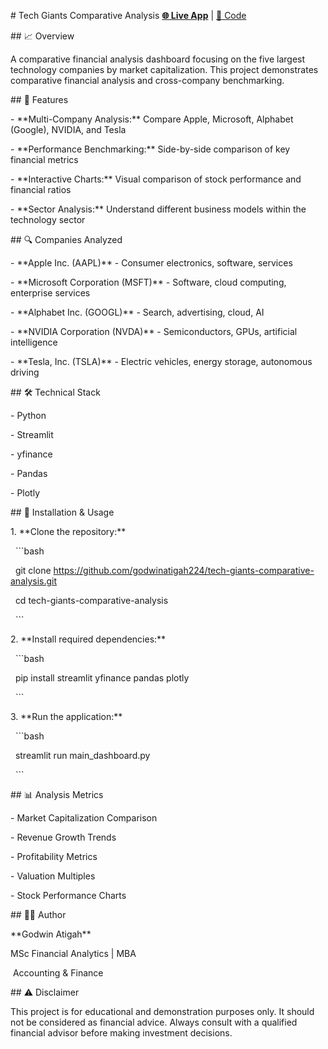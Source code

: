 \# Tech Giants Comparative Analysis
**[🌐 Live App](https://tech-giants-comparative-analysis-emdv3geyzwtmgwfkk2qfu8.streamlit.app/)** | [📁 Code](https://github.com/godwinatigah224/Tech-Giants-Comparative-Analysis)

\## 📈 Overview



A comparative financial analysis dashboard focusing on the five largest technology companies by market capitalization. This project demonstrates comparative financial analysis and cross-company benchmarking.



\## 🎯 Features



\- \*\*Multi-Company Analysis:\*\* Compare Apple, Microsoft, Alphabet (Google), NVIDIA, and Tesla

\- \*\*Performance Benchmarking:\*\* Side-by-side comparison of key financial metrics

\- \*\*Interactive Charts:\*\* Visual comparison of stock performance and financial ratios

\- \*\*Sector Analysis:\*\* Understand different business models within the technology sector



\## 🔍 Companies Analyzed



\- \*\*Apple Inc. (AAPL)\*\* - Consumer electronics, software, services

\- \*\*Microsoft Corporation (MSFT)\*\* - Software, cloud computing, enterprise services

\- \*\*Alphabet Inc. (GOOGL)\*\* - Search, advertising, cloud, AI

\- \*\*NVIDIA Corporation (NVDA)\*\* - Semiconductors, GPUs, artificial intelligence

\- \*\*Tesla, Inc. (TSLA)\*\* - Electric vehicles, energy storage, autonomous driving



\## 🛠️ Technical Stack



\- Python

\- Streamlit

\- yfinance

\- Pandas

\- Plotly



\## 🚀 Installation \& Usage



1\.  \*\*Clone the repository:\*\*

&nbsp;   ```bash

&nbsp;   git clone https://github.com/godwinatigah224/tech-giants-comparative-analysis.git

&nbsp;   cd tech-giants-comparative-analysis

&nbsp;   ```



2\.  \*\*Install required dependencies:\*\*

&nbsp;   ```bash

&nbsp;   pip install streamlit yfinance pandas plotly

&nbsp;   ```



3\.  \*\*Run the application:\*\*

&nbsp;   ```bash

&nbsp;   streamlit run main\_dashboard.py

&nbsp;   ```



\## 📊 Analysis Metrics



\- Market Capitalization Comparison

\- Revenue Growth Trends

\- Profitability Metrics

\- Valuation Multiples

\- Stock Performance Charts



\## 👨‍💻 Author



\*\*Godwin Atigah\*\*  

MSc Financial Analytics | MBA

&nbsp;Accounting \& Finance



\## ⚠️ Disclaimer



This project is for educational and demonstration purposes only. It should not be considered as financial advice. Always consult with a qualified financial advisor before making investment decisions.

